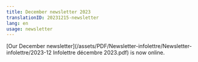 ```yaml
---
title: December newsletter 2023
translationID: 20231215-newsletter
lang: en
usage: newsletter
---
```

[Our December newsletter](/assets/PDF/Newsletter-infolettre/Newsletter-infolettre/2023-12 Infolettre décembre 2023.pdf) is now online.
